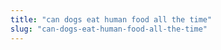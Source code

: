 ```yaml
---
title: "can dogs eat human food all the time"
slug: "can-dogs-eat-human-food-all-the-time"
---
```


